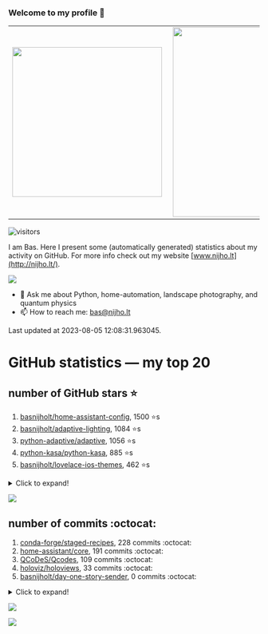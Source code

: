 ### Welcome to my profile 👋

<center>
  <table>
    <tr>
        <td><img width="300px" align="left" src="https://github-readme-stats.vercel.app/api/top-langs/?username=basnijholt&hide=TeX,Jupyter%20Notebook&layout=compact&theme=radical" /></td>
        <td><img align='right' src="https://github-readme-stats.vercel.app/api?username=basnijholt&show_icons=true&theme=radical" width="380"></td>
    </tr>
  </table>
</center>

![visitors](https://visitor-badge.glitch.me/badge?page_id=basnijholt.visitor-badge)

I am Bas. Here I present some (automatically generated) statistics about my activity on GitHub. For more info check out my website [www.nijho.lt](http://nijho.lt/).

![](https://www.nijho.lt/authors/admin/avatar_hu9e60e4b9bc120dfb6a666009f2878da6_182107_250x250_fill_q90_lanczos_center.jpg)

- 💬 Ask me about Python, home-automation, landscape photography, and quantum physics
- 📫 How to reach me: bas@nijho.lt

Last updated at 2023-08-05 12:08:31.963045.

# GitHub statistics — my top 20

## number of GitHub stars ⭐️

1. [basnijholt/home-assistant-config](https://github.com/basnijholt/home-assistant-config/), 1500 ⭐️s
2. [basnijholt/adaptive-lighting](https://github.com/basnijholt/adaptive-lighting/), 1084 ⭐️s
3. [python-adaptive/adaptive](https://github.com/python-adaptive/adaptive/), 1056 ⭐️s
4. [python-kasa/python-kasa](https://github.com/python-kasa/python-kasa/), 885 ⭐️s
5. [basnijholt/lovelace-ios-themes](https://github.com/basnijholt/lovelace-ios-themes/), 462 ⭐️s
<details><summary>Click to expand!</summary>

6. [basnijholt/lovelace-ios-dark-mode-theme](https://github.com/basnijholt/lovelace-ios-dark-mode-theme/), 419 ⭐️s
7. [basnijholt/miflora](https://github.com/basnijholt/miflora/), 358 ⭐️s
8. [basnijholt/rsync-time-machine.py](https://github.com/basnijholt/rsync-time-machine.py/), 333 ⭐️s
9. [topocm/topocm_content](https://github.com/topocm/topocm_content/), 244 ⭐️s
10. [basnijholt/home-assistant-streamdeck-yaml](https://github.com/basnijholt/home-assistant-streamdeck-yaml/), 129 ⭐️s
11. [basnijholt/home-assistant-macbook-touch-bar](https://github.com/basnijholt/home-assistant-macbook-touch-bar/), 92 ⭐️s
12. [kwant-project/kwant](https://github.com/kwant-project/kwant/), 76 ⭐️s
13. [basnijholt/markdown-code-runner](https://github.com/basnijholt/markdown-code-runner/), 73 ⭐️s
14. [basnijholt/home-assistant-streamdeck-yaml-addon](https://github.com/basnijholt/home-assistant-streamdeck-yaml-addon/), 47 ⭐️s
15. [basnijholt/aiokef](https://github.com/basnijholt/aiokef/), 32 ⭐️s
16. [basnijholt/thesis-cover](https://github.com/basnijholt/thesis-cover/), 25 ⭐️s
17. [basnijholt/instacron](https://github.com/basnijholt/instacron/), 20 ⭐️s
18. [basnijholt/adaptive-scheduler](https://github.com/basnijholt/adaptive-scheduler/), 17 ⭐️s
19. [basnijholt/addon-otmonitor](https://github.com/basnijholt/addon-otmonitor/), 15 ⭐️s
20. [kwant-project/kwant-tutorial-2016](https://github.com/kwant-project/kwant-tutorial-2016/), 13 ⭐️s

</details>

![](https://github.com/basnijholt/basnijholt/raw/main/stars_over_time.png)

## number of commits :octocat:

1. [conda-forge/staged-recipes](https://github.com/conda-forge/staged-recipes/), 228 commits :octocat:
2. [home-assistant/core](https://github.com/home-assistant/core/), 191 commits :octocat:
3. [QCoDeS/Qcodes](https://github.com/QCoDeS/Qcodes/), 109 commits :octocat:
4. [holoviz/holoviews](https://github.com/holoviz/holoviews/), 33 commits :octocat:
5. [basnijholt/day-one-story-sender](https://github.com/basnijholt/day-one-story-sender/), 0 commits :octocat:
<details><summary>Click to expand!</summary>

6. [aiidateam/aiida-core](https://github.com/aiidateam/aiida-core/), 0 commits :octocat:
7. [mvn23/pyotgw](https://github.com/mvn23/pyotgw/), 0 commits :octocat:
8. [python-adaptive/adaptive](https://github.com/python-adaptive/adaptive/), 0 commits :octocat:
9. [custom-cards/button-card](https://github.com/custom-cards/button-card/), 0 commits :octocat:
10. [rust-lang/rustlings](https://github.com/rust-lang/rustlings/), 0 commits :octocat:
11. [conda-forge/adaptive-feedstock](https://github.com/conda-forge/adaptive-feedstock/), 0 commits :octocat:
12. [basnijholt/Casimir-programming](https://github.com/basnijholt/Casimir-programming/), 0 commits :octocat:
13. [dfm/emcee](https://github.com/dfm/emcee/), 0 commits :octocat:
14. [basnijholt/addon-otmonitor](https://github.com/basnijholt/addon-otmonitor/), 0 commits :octocat:
15. [basnijholt/pipefunc](https://github.com/basnijholt/pipefunc/), 0 commits :octocat:
16. [readthedocs/readthedocs.org](https://github.com/readthedocs/readthedocs.org/), 0 commits :octocat:
17. [ChristianKuehnel/btlewrap](https://github.com/ChristianKuehnel/btlewrap/), 0 commits :octocat:
18. [basnijholt/conda-recipes](https://github.com/basnijholt/conda-recipes/), 0 commits :octocat:
19. [h5netcdf/h5netcdf](https://github.com/h5netcdf/h5netcdf/), 0 commits :octocat:
20. [basnijholt/revtex-markdown-paper](https://github.com/basnijholt/revtex-markdown-paper/), 0 commits :octocat:

</details>

![](https://github.com/basnijholt/basnijholt/raw/main/commits_per_hour.png)

![](https://github.com/basnijholt/basnijholt/raw/main/commits_per_weekday.png)

